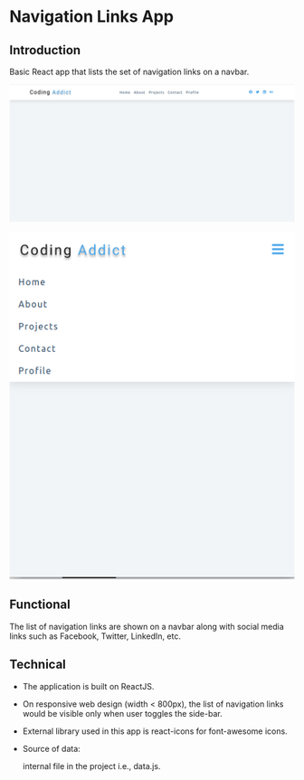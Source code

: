 # Navigation Links App

## Introduction

Basic React app that lists the set of navigation links on a navbar.

![Navigation Links App 1](https://github.com/sudarshan-sh/NavigationLinksApp/blob/main/images/navbar-1.png)

![Navigation Links App 2](https://github.com/sudarshan-sh/NavigationLinksApp/blob/main/images/navbar-2.png)

## Functional

The list of navigation links are shown on a navbar along with social media links such as Facebook, Twitter, LinkedIn, etc.

## Technical

*   The application is built on ReactJS.

*   On responsive web design (width < 800px), the list of navigation links would be visible only when user toggles the side-bar.

*   External library used in this app is react-icons for font-awesome icons.

*   Source of data: 

    internal file in the project i.e., data.js.
